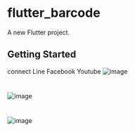# flutter_barcode

A new Flutter project.

## Getting Started

connect Line Facebook Youtube
![image](https://user-images.githubusercontent.com/68384701/131078467-62f37099-89aa-40e9-ab91-8ad0f554c116.png)
#
![image](https://user-images.githubusercontent.com/68384701/131078711-28328228-b60f-4799-8b75-d2af4813d238.png)
#
![image](https://user-images.githubusercontent.com/68384701/131078742-87e91e17-745d-4ce5-a063-5f0044f1c379.png)



